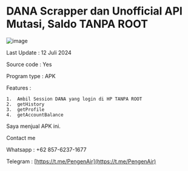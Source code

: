 # DANA Scrapper dan Unofficial API Mutasi, Saldo TANPA ROOT

![image](https://i.ibb.co.com/TBy9W7Y/photo-2024-07-13-00-04-13.jpg)

Last Update : 12 Juli 2024

Source code : Yes

Program type : APK

Features :

    1.  Ambil Session DANA yang login di HP TANPA ROOT
    2.  getHistory
    3.  getProfile
    4.  getAccountBalance

Saya menjual APK ini.



Contact me

Whatsapp : +62 857-6237-1677

Telegram : [https://t.me/PengenAir](https://t.me/PengenAir)
